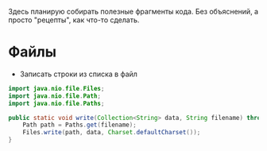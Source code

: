 Здесь планирую собирать полезные фрагменты кода. Без объяснений, а просто "рецепты", как что-то сделать.



# Файлы

* Записать строки из списка в файл

```java
import java.nio.file.Files;
import java.nio.file.Path;
import java.nio.file.Paths;

public static void write(Collection<String> data, String filename) throws IOException {
    Path path = Paths.get(filename);
    Files.write(path, data, Charset.defaultCharset());
}
```



